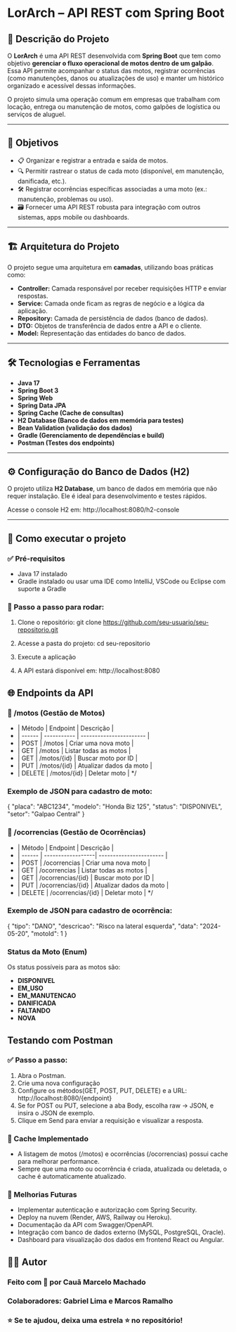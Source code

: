 # LorArch – API REST com Spring Boot

## 📑 Descrição do Projeto

O **LorArch** é uma API REST desenvolvida com **Spring Boot** que tem como objetivo **gerenciar o fluxo operacional de motos dentro de um galpão**. Essa API permite acompanhar o status das motos, registrar ocorrências (como manutenções, danos ou atualizações de uso) e manter um histórico organizado e acessível dessas informações.

O projeto simula uma operação comum em empresas que trabalham com locação, entrega ou manutenção de motos, como galpões de logística ou serviços de aluguel.

---

## 🎯 Objetivos

- 📋 Organizar e registrar a entrada e saída de motos.
- 🔍 Permitir rastrear o status de cada moto (disponível, em manutenção, danificada, etc.).
- 🛠️ Registrar ocorrências específicas associadas a uma moto (ex.: manutenção, problemas ou uso).
- 🗃️ Fornecer uma API REST robusta para integração com outros sistemas, apps mobile ou dashboards.

---

## 🏗️ Arquitetura do Projeto

O projeto segue uma arquitetura em **camadas**, utilizando boas práticas como:

- **Controller:** Camada responsável por receber requisições HTTP e enviar respostas.
- **Service:** Camada onde ficam as regras de negócio e a lógica da aplicação.
- **Repository:** Camada de persistência de dados (banco de dados).
- **DTO:** Objetos de transferência de dados entre a API e o cliente.
- **Model:** Representação das entidades do banco de dados.

---

## 🛠️ Tecnologias e Ferramentas

- **Java 17**
- **Spring Boot 3**
- **Spring Web**
- **Spring Data JPA**
- **Spring Cache (Cache de consultas)**
- **H2 Database (Banco de dados em memória para testes)**
- **Bean Validation (validação dos dados)**
- **Gradle (Gerenciamento de dependências e build)**
- **Postman (Testes dos endpoints)**

---

## ⚙️ Configuração do Banco de Dados (H2)

O projeto utiliza **H2 Database**, um banco de dados em memória que não requer instalação. Ele é ideal para desenvolvimento e testes rápidos.

Acesse o console H2 em: http://localhost:8080/h2-console

---

## 🏁 Como executar o projeto

### ✅ Pré-requisitos

- Java 17 instalado
- Gradle instalado ou usar uma IDE como IntelliJ, VSCode ou Eclipse com suporte a Gradle

### 🚀 Passo a passo para rodar:

1. Clone o repositório:
git clone https://github.com/seu-usuario/seu-repositorio.git

2. Acesse a pasta do projeto:
cd seu-repositorio

3. Execute a aplicação

4. A API estará disponível em:
http://localhost:8080

## 🌐 Endpoints da API

### 🔗 /motos (Gestão de Motos)
 * | Método | Endpoint    | Descrição               |
 * | ------ | ----------- | ----------------------- |
 * | POST   | /motos      | Criar uma nova moto     |
 * | GET    | /motos      | Listar todas as motos   |
 * | GET    | /motos/{id} | Buscar moto por ID      |
 * | PUT    | /motos/{id} | Atualizar dados da moto |
 * | DELETE | /motos/{id} | Deletar moto            |
*/

### Exemplo de JSON para cadastro de moto:
{
  "placa": "ABC1234",
  "modelo": "Honda Biz 125",
  "status": "DISPONIVEL",
  "setor": "Galpao Central"
}


### 🔗 /ocorrencias (Gestão de Ocorrências)

 * | Método | Endpoint          | Descrição               |
 * | ------ | ------------------| ----------------------- |
 * | POST   | /ocorrencias      | Criar uma nova moto     |
 * | GET    | /ocorrencias      | Listar todas as motos   |
 * | GET    | /ocorrencias/{id} | Buscar moto por ID      |
 * | PUT    | /ocorrencias/{id} | Atualizar dados da moto |
 * | DELETE | /ocorrencias/{id} | Deletar moto            |
 */

### Exemplo de JSON para cadastro de ocorrência:
{
  "tipo": "DANO",
  "descricao": "Risco na lateral esquerda",
  "data": "2024-05-20",
  "motoId": 1
}

### Status da Moto (Enum)

Os status possíveis para as motos são:

- **DISPONIVEL**
- **EM_USO**
- **EM_MANUTENCAO**
- **DANIFICADA**
- **FALTANDO**
- **NOVA**

## Testando com Postman

### ✅ Passo a passo:

1. Abra o Postman.
2. Crie uma nova configuração
3. Configure os métodos(GET, POST, PUT, DELETE) e a URL:
http://localhost:8080/{endpoint}
4. Se for POST ou PUT, selecione a aba Body, escolha raw → JSON, e insira o JSON de exemplo.
5. Clique em Send para enviar a requisição e visualizar a resposta.

### 💾 Cache Implementado
- A listagem de motos (/motos) e ocorrências (/ocorrencias) possui cache para melhorar performance.
- Sempre que uma moto ou ocorrência é criada, atualizada ou deletada, o cache é automaticamente atualizado.

### 🧠 Melhorias Futuras
- Implementar autenticação e autorização com Spring Security.
- Deploy na nuvem (Render, AWS, Railway ou Heroku).
- Documentação da API com Swagger/OpenAPI.
- Integração com banco de dados externo (MySQL, PostgreSQL, Oracle).
- Dashboard para visualização dos dados em frontend React ou Angular.

## 👨‍💻 Autor
### Feito com 💙 por Cauã Marcelo Machado
### Colaboradores: Gabriel Lima e Marcos Ramalho

### ⭐ Se te ajudou, deixa uma estrela ⭐ no repositório!
